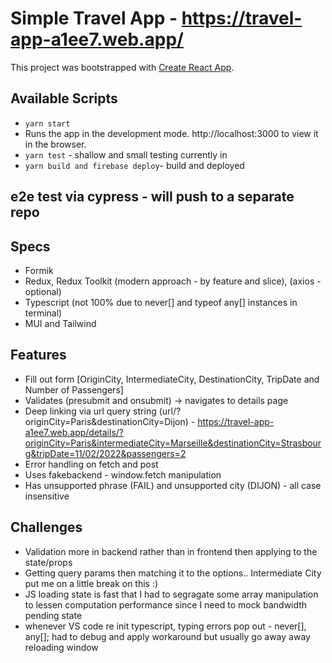 # Simple Travel App - https://travel-app-a1ee7.web.app/
This project was bootstrapped with [Create React App](https://github.com/facebook/create-react-app).

## Available Scripts
- `yarn start`
- Runs the app in the development mode. http://localhost:3000 to view it in the browser.
- `yarn test` - shallow and small testing currently in
- `yarn build and firebase deploy`- build and deployed

## e2e test via cypress - will push to a separate repo

## Specs
- Formik
- Redux, Redux Toolkit (modern approach - by feature and slice), (axios -optional)
- Typescript (not 100% due to never[] and typeof any[] instances in terminal)
- MUI and Tailwind

## Features
- Fill out form [OriginCity, IntermediateCity, DestinationCity, TripDate and Number of Passengers]
- Validates (presubmit and onsubmit) -> navigates to details page
- Deep linking via url query string (url/?originCity=Paris&destinationCity=Dijon) - https://travel-app-a1ee7.web.app/details/?originCity=Paris&intermediateCity=Marseille&destinationCity=Strasbourg&tripDate=11/02/2022&passengers=2
- Error handling on fetch and post
- Uses fakebackend - window.fetch manipulation
- Has unsupported phrase (FAIL) and unsupported city (DIJON) - all case insensitive

## Challenges
- Validation more in backend rather than in frontend then applying to the state/props
- Getting query params then matching it to the options.. Intermediate City put me on a little break on this :)
- JS loading state is fast that I had to segragate some array manipulation to lessen computation performance since I need to mock bandwidth pending state
- whenever VS code re init typescript, typing errors pop out - never[], any[]; had to debug and apply workaround but usually go away away reloading window 


